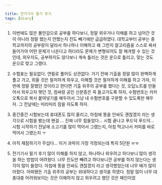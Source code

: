 ```yaml
---

title: 전기기사 필기 후기
tags: [diary]
---
```


1. 이번에도 많은 불안감으로 공부를 하다보니, 정말 외우거나 이해를 하고 넘어간 것이 아니라 정말 했는지 안했는지 진도 빼기에만 급급하였다. 대학교부터 공부는 중학교까지의 공부랑이 달라서 하나하나 이해하고 왜 그런지 알고리즘을 스스로 짜셔 들어가야 어떤 문제가 나온다고 하더라도 문제가 변형되어도 잘 해겨할 수 있는 것인데, 외우지도, 공부하지도 않다보니 계속 틀리는 것은 운으로 틀리고, 맞는 것도 운으로 맞고 그랬다. 

2. 수험표는 필요없다. 연필로 풀어도 상관없다. 가기 전에 기출을 정말 많이 완벽하게 풀고 가고, 외울 것은 철저하게 외우고, 이해할 것은 철저하게 이해를 하고 가자, 이번에 정말 잘했던 것이라고 한다면 기출 위주의 공부를 했다는 것, 오답노트를 만들어서 외우고자 햇던 것, 컴싸랑 공인 신분증은 꼭 들고가도록 하자, 수험번호는 카카오톡으로 복사 붙여넣기를 해두어서 그냥 내 수험번호를 구분할 수 있도록만 해두자. 그 전날에는 미리미리 잠을 자도록 하자.

3. 중간중간 시험보는데 휴대폰도 많이 울리고, 아침에 똥을 안싸도 괜찮겠지 라는 생각으로 시험을 봤는데 왠걸 ... 진짜 너무 힘들었다... 시험 끝나고 푸드덕 푸드덕... 시험 시작하기 전날에 소고기를 많이 먹어서 그랬는지, 아침 먹고나서 커피를 바로 먹어서 그랬는지 ㅜ

4. 아직 채점하기가 무섭다... 이거 과락이 가장 걱정되는데 특히 5단원 ㅠㅠ

5. 전기기사 필기 후기
많이 이해를 하지 않고, 하나하나 외우려고 하다보니
많이 생각을 하는 방법이 어려웠다.
너무 진도만 빼려고 하다보니깐 공부를 하지 않는다는 생각이 많이 들었다.
아침에 똥을 안싸도 괜찮겠지 라고 생각했었는데 너무 배가 많이 아팠다.
어찌됐든 기출 위주의 공부는 위대하다고 생각을 하였다. 정말 많이 너무 대충대충 어려워보이는 것은 이해하지 않고 외우려고 했던 것은 패인이었